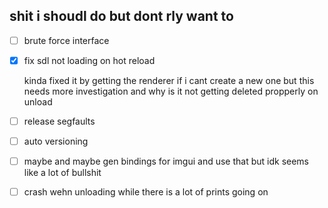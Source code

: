 ## shit i shoudl do but dont rly want to
- [ ] brute force interface 
- [x] fix sdl not loading on hot reload

  kinda fixed it by getting the renderer if i cant create a new one but this needs more investigation and why is it not getting deleted propperly on unload
- [ ] release segfaults
- [ ] auto versioning

- [ ] maybe and maybe gen bindings for imgui and use that but idk seems like a lot of bullshit
- [ ] crash wehn unloading while there is a lot of prints going on
